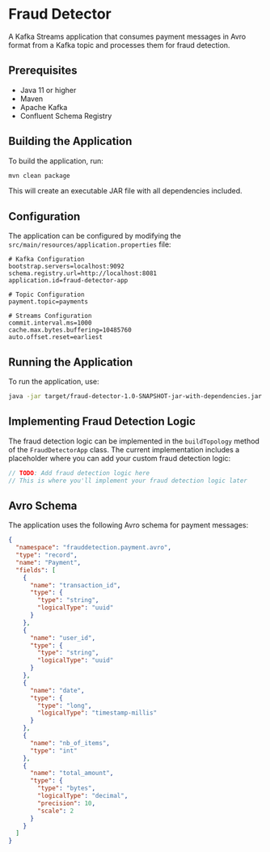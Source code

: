 # Fraud Detector

A Kafka Streams application that consumes payment messages in Avro format from a Kafka topic and processes them for fraud detection.

## Prerequisites

- Java 11 or higher
- Maven
- Apache Kafka
- Confluent Schema Registry

## Building the Application

To build the application, run:

```bash
mvn clean package
```

This will create an executable JAR file with all dependencies included.

## Configuration

The application can be configured by modifying the `src/main/resources/application.properties` file:

```properties
# Kafka Configuration
bootstrap.servers=localhost:9092
schema.registry.url=http://localhost:8081
application.id=fraud-detector-app

# Topic Configuration
payment.topic=payments

# Streams Configuration
commit.interval.ms=1000
cache.max.bytes.buffering=10485760
auto.offset.reset=earliest
```

## Running the Application

To run the application, use:

```bash
java -jar target/fraud-detector-1.0-SNAPSHOT-jar-with-dependencies.jar
```

## Implementing Fraud Detection Logic

The fraud detection logic can be implemented in the `buildTopology` method of the `FraudDetectorApp` class. The current implementation includes a placeholder where you can add your custom fraud detection logic:

```java
// TODO: Add fraud detection logic here
// This is where you'll implement your fraud detection logic later
```

## Avro Schema

The application uses the following Avro schema for payment messages:

```json
{
  "namespace": "frauddetection.payment.avro",
  "type": "record",
  "name": "Payment",
  "fields": [
    {
      "name": "transaction_id",
      "type": {
        "type": "string",
        "logicalType": "uuid"
      }
    },
    {
      "name": "user_id",
      "type": {
        "type": "string",
        "logicalType": "uuid"
      }
    },
    {
      "name": "date",
      "type": {
        "type": "long",
        "logicalType": "timestamp-millis"
      }
    },
    {
      "name": "nb_of_items",
      "type": "int"
    },
    {
      "name": "total_amount",
      "type": {
        "type": "bytes",
        "logicalType": "decimal",
        "precision": 10,
        "scale": 2
      }
    }
  ]
}
``` 